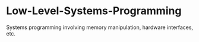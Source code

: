 Low-Level-Systems-Programming
=============================

Systems programming involving memory manipulation, hardware interfaces, etc.

